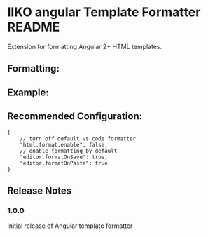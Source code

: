 # IIKO angular Template Formatter README

Extension for formatting Angular 2+ HTML templates.

## Formatting:

## Example:

## Recommended Configuration:

```
{
    // turn off default vs code formatter
    "html.format.enable": false,
    // enable formatting by default
    "editor.formatOnSave": true,
    "editor.formatOnPaste": true
}
```


## Release Notes

### 1.0.0

Initial release of Angular template formatter
